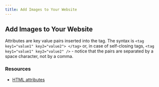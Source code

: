 ```yaml
---
title: Add Images to Your Website
---
```

## Add Images to Your Website
<!--
Img HTML elements belongs to the group of the "self-closing" HTML elements: it means that they do not follow the ordinary structure  - open tag, put content, close tag - but they have just one tag which works as opening and closing tag: <img />
As all opening tag it still can receive attributes though, and these are the tools you can use to manipulate the tag, put some content in, enhance accessibility, etc.
The main attributes of an img tag are src and alt:
<img src="https://linkToAnImage.jpg" alt="Put here a brief description of the image" />
-->

Attributes are key value pairs inserted into the tag. The syntax is `<tag key1="value1" key2="value2"> </tag>` or, in case of self-closing tags, `<tag key1="value1" key2="value2" />` - notice that the pairs are separated by a space character, not by a comma.

### Resources
 - [HTML attributes](https://guide.freecodecamp.org/html/attributes)
